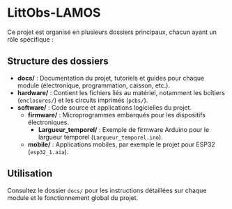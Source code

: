 # LittObs-LAMOS

Ce projet est organisé en plusieurs dossiers principaux, chacun ayant un rôle spécifique :

## Structure des dossiers

- **docs/** : Documentation du projet, tutoriels et guides pour chaque module (électronique, programmation, caisson, etc.).
- **hardware/** : Contient les fichiers liés au matériel, notamment les boîtiers (`enclosures/`) et les circuits imprimés (`pcbs/`).
- **software/** : Code source et applications logicielles du projet.
	- **firmware/** : Microprogrammes embarqués pour les dispositifs électroniques.
		- **Largueur_temporel/** : Exemple de firmware Arduino pour le largueur temporel (`Largueur_temporel.ino`).
	- **mobile/** : Applications mobiles, par exemple le projet pour ESP32 (`esp32_1.aia`).

## Utilisation

Consultez le dossier `docs/` pour les instructions détaillées sur chaque module et le fonctionnement global du projet.

